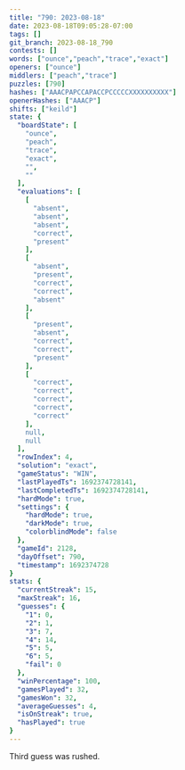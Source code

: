 ```yaml
---
title: "790: 2023-08-18"
date: 2023-08-18T09:05:28-07:00
tags: []
git_branch: 2023-08-18_790
contests: []
words: ["ounce","peach","trace","exact"]
openers: ["ounce"]
middlers: ["peach","trace"]
puzzles: [790]
hashes: ["AAACPAPCCAPACCPCCCCCXXXXXXXXXX"]
openerHashes: ["AAACP"]
shifts: ["keild"]
state: {
  "boardState": [
    "ounce",
    "peach",
    "trace",
    "exact",
    "",
    ""
  ],
  "evaluations": [
    [
      "absent",
      "absent",
      "absent",
      "correct",
      "present"
    ],
    [
      "absent",
      "present",
      "correct",
      "correct",
      "absent"
    ],
    [
      "present",
      "absent",
      "correct",
      "correct",
      "present"
    ],
    [
      "correct",
      "correct",
      "correct",
      "correct",
      "correct"
    ],
    null,
    null
  ],
  "rowIndex": 4,
  "solution": "exact",
  "gameStatus": "WIN",
  "lastPlayedTs": 1692374728141,
  "lastCompletedTs": 1692374728141,
  "hardMode": true,
  "settings": {
    "hardMode": true,
    "darkMode": true,
    "colorblindMode": false
  },
  "gameId": 2128,
  "dayOffset": 790,
  "timestamp": 1692374728
}
stats: {
  "currentStreak": 15,
  "maxStreak": 16,
  "guesses": {
    "1": 0,
    "2": 1,
    "3": 7,
    "4": 14,
    "5": 5,
    "6": 5,
    "fail": 0
  },
  "winPercentage": 100,
  "gamesPlayed": 32,
  "gamesWon": 32,
  "averageGuesses": 4,
  "isOnStreak": true,
  "hasPlayed": true
}
---
```

<!-- more -->
Third guess was rushed.
